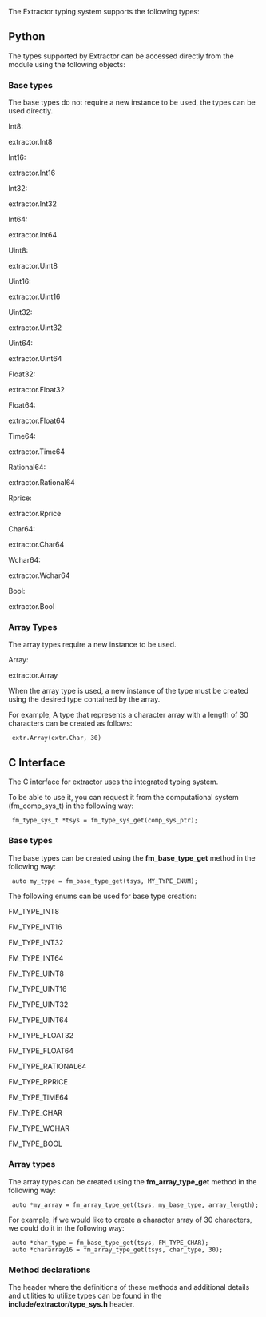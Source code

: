 The Extractor typing system supports the following types:

## Python

  
The types supported by Extractor can be accessed directly from the
module using the following objects:

### Base types

  
The base types do not require a new instance to be used, the types can
be used directly.

<!-- -->

  
Int8:

  
extractor.Int8

Int16:

  
extractor.Int16

Int32:

  
extractor.Int32

Int64:

  
extractor.Int64

Uint8:

  
extractor.Uint8

Uint16:

  
extractor.Uint16

Uint32:

  
extractor.Uint32

Uint64:

  
extractor.Uint64

Float32:

  
extractor.Float32

Float64:

  
extractor.Float64

Time64:

  
extractor.Time64

Rational64:

  
extractor.Rational64

Rprice:

  
extractor.Rprice

Char64:

  
extractor.Char64

Wchar64:

  
extractor.Wchar64

Bool:

  
extractor.Bool

### Array Types

  
The array types require a new instance to be used.

<!-- -->

  
Array:

  
extractor.Array

When the array type is used, a new instance of the type must be created
using the desired type contained by the array.

For example, A type that represents a character array with a length of
30 characters can be created as follows:

` extr.Array(extr.Char, 30)`

## C Interface

  
The C interface for extractor uses the integrated typing system.

To be able to use it, you can request it from the computational system
(fm_comp_sys_t) in the following way:

` fm_type_sys_t *tsys = fm_type_sys_get(comp_sys_ptr);`

### Base types

  
The base types can be created using the **fm_base_type_get** method in
the following way:

` auto my_type = fm_base_type_get(tsys, MY_TYPE_ENUM);`

  
The following enums can be used for base type creation:

  
FM_TYPE_INT8

FM_TYPE_INT16

FM_TYPE_INT32

FM_TYPE_INT64

FM_TYPE_UINT8

FM_TYPE_UINT16

FM_TYPE_UINT32

FM_TYPE_UINT64

FM_TYPE_FLOAT32

FM_TYPE_FLOAT64

FM_TYPE_RATIONAL64

FM_TYPE_RPRICE

FM_TYPE_TIME64

FM_TYPE_CHAR

FM_TYPE_WCHAR

FM_TYPE_BOOL

### Array types

  
The array types can be created using the **fm_array_type_get** method in
the following way:

` auto *my_array = fm_array_type_get(tsys, my_base_type, array_length);`

  
For example, if we would like to create a character array of 30
characters, we could do it in the following way:

` auto *char_type = fm_base_type_get(tsys, FM_TYPE_CHAR);`  
` auto *chararray16 = fm_array_type_get(tsys, char_type, 30);`

### Method declarations

  
The header where the definitions of these methods and additional details
and utilities to utilize types can be found in the
**include/extractor/type_sys.h** header.
